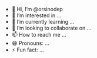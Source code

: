 - 👋 Hi, I’m @orsinodep
- 👀 I’m interested in ...
- 🌱 I’m currently learning ...
- 💞️ I’m looking to collaborate on ...
- 📫 How to reach me ...
- 😄 Pronouns: ...
- ⚡ Fun fact: ...

<!---
orsinodep/orsinodep is a ✨ special ✨ repository because its `README.md` (this file) appears on your GitHub profile.
You can click the Preview link to take a look at your changes.
--->
